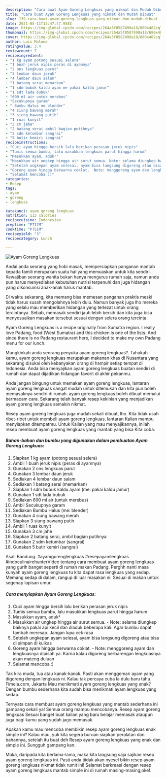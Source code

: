 ```yaml
---
description: "Cara buat Ayam Goreng Lengkuas yang nikmat dan Mudah Dibuat"
title: "Cara buat Ayam Goreng Lengkuas yang nikmat dan Mudah Dibuat"
slug: 139-cara-buat-ayam-goreng-lengkuas-yang-nikmat-dan-mudah-dibuat
date: 2021-05-11T13:47:47.958Z
image: https://img-global.cpcdn.com/recipes/264a5f0587490a18/680x482cq70/ayam-goreng-lengkuas-foto-resep-utama.jpg
thumbnail: https://img-global.cpcdn.com/recipes/264a5f0587490a18/680x482cq70/ayam-goreng-lengkuas-foto-resep-utama.jpg
cover: https://img-global.cpcdn.com/recipes/264a5f0587490a18/680x482cq70/ayam-goreng-lengkuas-foto-resep-utama.jpg
author: Luis Malone
ratingvalue: 3.4
reviewcount: 7
recipeingredient:
- "1 kg ayam potong sesuai selera"
- "1 buah jeruk nipis peras di ayamnya"
- "2 ons lengkuas parut"
- "3 lembar daun jeruk"
- "4 lembar daun salam"
- "1 batang serai memarkan"
- "1 sdm bubuk kaldu ayam me pakai kaldu jamur"
- "1 sdt lada bubuk"
- "600 ml air untuk merebus"
- "Secukupnya garam"
- " Bumbu Halus me blender"
- "4 siung bawang merah"
- "3 siung bawang putih"
- "1 ruas kunyit"
- "3 cm jahe"
- "2 batang serai ambil bagian putihnya"
- "2 sdm ketumbar sangrai"
- "5 butir kemiri sangrai"
recipeinstructions:
- "Cuci ayam hingga bersih lalu berikan perasan jeruk nipis"
- "Tumis semua bumbu, lalu masukkan lengkuas parut hingga harum"
- "Masukkan ayam, aduk²"
- "Masukkan air ungkep hingga air surut semua. Note: selama diungkep baiknya pakai api kecil dan diaduk beberapa kali. Agar bumbu dapat tambah meresap. Jangan lupa cek rasa"
- "Setelah ungkepan ayam selesai, ayam bisa langsung digoreng atau bisa di simpan di kulkas"
- "Goreng ayam hingga berwarna coklat.  Note: menggoreng ayam dan lengkuasnya dipisah ya. Karna kalau digoreng berbarengan lengkuasnya akan mateng duluan"
- "Selamat mencoba :)"
categories:
- Resep
tags:
- ayam
- goreng
- lengkuas

katakunci: ayam goreng lengkuas 
nutrition: 113 calories
recipecuisine: Indonesian
preptime: "PT17M"
cooktime: "PT51M"
recipeyield: "3"
recipecategory: Lunch

---
```



![Ayam Goreng Lengkuas](https://img-global.cpcdn.com/recipes/264a5f0587490a18/680x482cq70/ayam-goreng-lengkuas-foto-resep-utama.jpg)

Andai anda seorang yang hobi masak, mempersiapkan panganan mantab kepada famili merupakan suatu hal yang memuaskan untuk kita sendiri. Kewajiban seorang  wanita bukan hanya mengurus rumah saja, namun anda pun harus menyediakan kebutuhan nutrisi terpenuhi dan juga hidangan yang dikonsumsi anak-anak harus mantab.

Di waktu  sekarang, kita memang bisa memesan panganan praktis meski tidak harus susah mengolahnya lebih dulu. Namun banyak juga lho mereka yang selalu mau memberikan hidangan yang terlezat untuk orang tercintanya. Sebab, memasak sendiri jauh lebih bersih dan kita juga bisa menyesuaikan masakan tersebut sesuai dengan selera orang tercinta. 

Ayam Goreng Lengkuas is a recipe originally from Sumatra region. I really love Padang, food (West Sumatra) and this chicken is one of the lists. And since there is no Padang restaurant here, I decided to make my own Padang menu for our lunch.

Mungkinkah anda seorang penyuka ayam goreng lengkuas?. Tahukah kamu, ayam goreng lengkuas merupakan makanan khas di Nusantara yang sekarang disukai oleh kebanyakan orang di hampir setiap tempat di Indonesia. Anda bisa menyajikan ayam goreng lengkuas buatan sendiri di rumah dan dapat dijadikan hidangan favorit di akhir pekanmu.

Anda jangan bingung untuk memakan ayam goreng lengkuas, lantaran ayam goreng lengkuas sangat mudah untuk ditemukan dan kita pun boleh memasaknya sendiri di rumah. ayam goreng lengkuas boleh dibuat memalui bermacam cara. Sekarang telah banyak resep kekinian yang menjadikan ayam goreng lengkuas semakin nikmat.

Resep ayam goreng lengkuas juga mudah sekali dibuat, lho. Kita tidak usah ribet-ribet untuk membeli ayam goreng lengkuas, lantaran Kalian mampu menyiapkan ditempatmu. Untuk Kalian yang mau menyajikannya, inilah resep membuat ayam goreng lengkuas yang mantab yang bisa Kita coba.

<!--inarticleads1-->

##### Bahan-bahan dan bumbu yang digunakan dalam pembuatan Ayam Goreng Lengkuas:

1. Siapkan 1 kg ayam (potong sesuai selera)
1. Ambil 1 buah jeruk nipis (peras di ayamnya)
1. Gunakan 2 ons lengkuas parut
1. Gunakan 3 lembar daun jeruk
1. Sediakan 4 lembar daun salam
1. Sediakan 1 batang serai (memarkan)
1. Siapkan 1 sdm bubuk kaldu ayam (me: pakai kaldu jamur)
1. Gunakan 1 sdt lada bubuk
1. Sediakan 600 ml air (untuk merebus)
1. Ambil Secukupnya garam
1. Sediakan  Bumbu Halus (me: blender)
1. Gunakan 4 siung bawang merah
1. Siapkan 3 siung bawang putih
1. Ambil 1 ruas kunyit
1. Gunakan 3 cm jahe
1. Siapkan 2 batang serai, ambil bagian putihnya
1. Gunakan 2 sdm ketumbar (sangrai)
1. Gunakan 5 butir kemiri (sangrai)


Asal: Bandung. #ayamgorenglengkuas #resepayamlengkoas #indoculinairehunterVideo tentang cara membuat ayam goreng lengkuas yang gurih banget seperti di rumah makan Padang. Perghh nanti masa kunyah ayam goreng lengkuas tu kita dapat rasa lengkuas yang sedap. Memang sedap di dalam, rangup di luar masakan ni. Sesuai di makan untuk segenap lapisan umur. 

<!--inarticleads2-->

##### Cara menyiapkan Ayam Goreng Lengkuas:

1. Cuci ayam hingga bersih lalu berikan perasan jeruk nipis
1. Tumis semua bumbu, lalu masukkan lengkuas parut hingga harum
1. Masukkan ayam, aduk²
1. Masukkan air ungkep hingga air surut semua. - Note: selama diungkep baiknya pakai api kecil dan diaduk beberapa kali. Agar bumbu dapat tambah meresap. Jangan lupa cek rasa
1. Setelah ungkepan ayam selesai, ayam bisa langsung digoreng atau bisa di simpan di kulkas
1. Goreng ayam hingga berwarna coklat.  - Note: menggoreng ayam dan lengkuasnya dipisah ya. Karna kalau digoreng berbarengan lengkuasnya akan mateng duluan
1. Selamat mencoba :)


Tak kira muda, tua atau kanak-kanak. Pasti akan menggemari ayam yang digoreng dengan lengkuas ni. Kalau tak percaya cuba la dulu baru tahu. Fimela.com, Jakarta Mau menikmati ayam goreng lengkuas yang enak? Dengan bumbu sederhana kita sudah bisa menikmati ayam lengkuas yang sedap. 

Ternyata cara membuat ayam goreng lengkuas yang mantab sederhana ini gampang sekali ya! Semua orang mampu mencobanya. Resep ayam goreng lengkuas Sesuai banget buat kalian yang baru belajar memasak ataupun juga bagi kamu yang sudah jago memasak.

Apakah kamu mau mencoba membikin resep ayam goreng lengkuas enak simple ini? Kalau mau, yuk kita segera buruan siapkan peralatan dan bahannya, setelah itu buat deh Resep ayam goreng lengkuas yang enak dan simple ini. Sungguh gampang kan. 

Maka, daripada kita berlama-lama, maka kita langsung saja sajikan resep ayam goreng lengkuas ini. Pasti anda tiidak akan nyesel bikin resep ayam goreng lengkuas nikmat tidak rumit ini! Selamat berkreasi dengan resep ayam goreng lengkuas mantab simple ini di rumah masing-masing,oke!.

